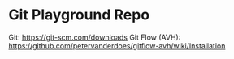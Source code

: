 # Git Playground Repo

Git: https://git-scm.com/downloads
Git Flow (AVH): https://github.com/petervanderdoes/gitflow-avh/wiki/Installation

